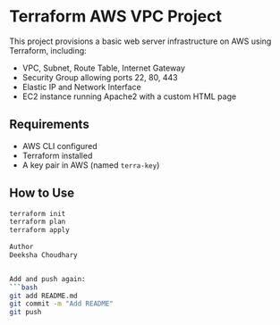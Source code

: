 # Terraform AWS VPC Project

This project provisions a basic web server infrastructure on AWS using Terraform, including:

- VPC, Subnet, Route Table, Internet Gateway
- Security Group allowing ports 22, 80, 443
- Elastic IP and Network Interface
- EC2 instance running Apache2 with a custom HTML page

## Requirements
- AWS CLI configured
- Terraform installed
- A key pair in AWS (named `terra-key`)

## How to Use
```bash
terraform init
terraform plan
terraform apply
 
Author
Deeksha Choudhary


Add and push again:
```bash
git add README.md
git commit -m "Add README"
git push
